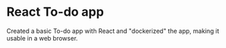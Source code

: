 # React To-do app
Created a basic To-do app with React and "dockerized" the app, making it usable in a web browser.
